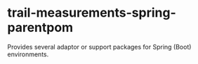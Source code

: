 # trail-measurements-spring-parentpom

Provides several adaptor or support packages for Spring (Boot) environments.